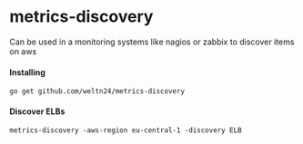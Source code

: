 # metrics-discovery
Can be used in a monitoring systems like nagios or zabbix to discover items on aws 

#### Installing
	go get github.com/weltn24/metrics-discovery

#### Discover ELBs
	
	metrics-discovery -aws-region eu-central-1 -discovery ELB
